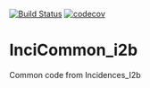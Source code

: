  [![Build Status](https://travis-ci.org/Arquisoft/InciCommon_i2b.svg?branch=master)](https://travis-ci.org/Arquisoft/InciCommon_i2b)    [![codecov](https://codecov.io/gh/Arquisoft/InciCommon_i2b/branch/master/graph/badge.svg)](https://codecov.io/gh/Arquisoft/InciCommon_i2b)
  
# InciCommon_i2b
Common code from Incidences_I2b

